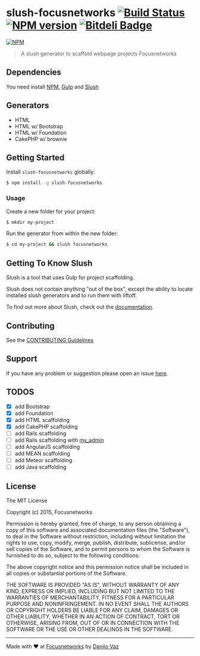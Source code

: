 # slush-focusnetworks [![Build Status](https://secure.travis-ci.org/focusnetworks/slush-focusnetworks.png?branch=master)](https://travis-ci.org/focusnetworks/slush-focusnetworks) [![NPM version](https://badge-me.herokuapp.com/api/npm/slush-focusnetworks.png)](http://badges.enytc.com/for/npm/slush-focusnetworks) [![Bitdeli Badge](https://d2weczhvl823v0.cloudfront.net/focusnetworks/slush-focusnetworks/trend.png)](https://bitdeli.com/free "Bitdeli Badge")

[![NPM](https://nodei.co/npm/slush-focusnetworks.png?downloads=true&stars=true)](https://nodei.co/npm/slush-focusnetworks/)

> A slush generator to scaffold webpage projects Focusnetworks

## Dependencies
You need install [NPM](http://www.npmjs.com/), [Gulp](http://gulpjs.com/) and [Slush](http://slushjs.github.io/#/)

## Generators
* HTML
* HTML w/ Bootstrap
* HTML w/ Foundation
* CakePHP w/ brownie

## Getting Started

Install `slush-focusnetworks` globally:

```bash
$ npm install -g slush-focusnetworks
```

### Usage

Create a new folder for your project:

```bash
$ mkdir my-project
```

Run the generator from within the new folder:

```bash
$ cd my-project && slush focusnetworks
```

## Getting To Know Slush

Slush is a tool that uses Gulp for project scaffolding.

Slush does not contain anything "out of the box", except the ability to locate installed slush generators and to run them with liftoff.

To find out more about Slush, check out the [documentation](https://github.com/klei/slush).

## Contributing

See the [CONTRIBUTING Guidelines](https://github.com/focusnetworks/slush-focusnetworks/blob/master/CONTRIBUTING.md)

## Support
If you have any problem or suggestion please open an issue [here](https://github.com/focusnetworks/slush-focusnetworks/issues).

## TODOS

- [x] add Bootstrap
- [x] add Foundation
- [x] add HTML scaffolding
- [x] add CakePHP scaffolding
- [ ] add Rails scaffolding
- [ ] add Rails scaffolding with [my_admin](https://github.com/marcosvgs/my_admin)
- [ ] add AngularJS scaffolding
- [ ] add MEAN scaffolding
- [ ] add Meteor scaffolding
- [ ] add Java scaffolding

## License

The MIT License

Copyright (c) 2015, Focusnetworks

Permission is hereby granted, free of charge, to any person
obtaining a copy of this software and associated documentation
files (the "Software"), to deal in the Software without
restriction, including without limitation the rights to use,
copy, modify, merge, publish, distribute, sublicense, and/or sell
copies of the Software, and to permit persons to whom the
Software is furnished to do so, subject to the following
conditions:

The above copyright notice and this permission notice shall be
included in all copies or substantial portions of the Software.

THE SOFTWARE IS PROVIDED "AS IS", WITHOUT WARRANTY OF ANY KIND,
EXPRESS OR IMPLIED, INCLUDING BUT NOT LIMITED TO THE WARRANTIES
OF MERCHANTABILITY, FITNESS FOR A PARTICULAR PURPOSE AND
NONINFRINGEMENT. IN NO EVENT SHALL THE AUTHORS OR COPYRIGHT
HOLDERS BE LIABLE FOR ANY CLAIM, DAMAGES OR OTHER LIABILITY,
WHETHER IN AN ACTION OF CONTRACT, TORT OR OTHERWISE, ARISING
FROM, OUT OF OR IN CONNECTION WITH THE SOFTWARE OR THE USE OR
OTHER DEALINGS IN THE SOFTWARE.

---

Made with :heart: at [Focusnetworks](http://focusnetworks.com.br) by [Danilo Vaz](https://github.com/danilovaz)
